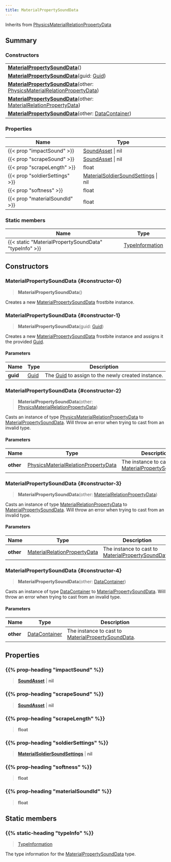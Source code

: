 ```yaml
---
title: MaterialPropertySoundData
---
```


Inherits from 
[PhysicsMaterialRelationPropertyData](/vext/ref/fb/physicsmaterialrelationpropertydata)

## Summary
### Constructors
| |
| ----------- |
| **[MaterialPropertySoundData](#constructor-0)**() |
| **[MaterialPropertySoundData](#constructor-1)**(guid: [Guid](/vext/ref/shared/class/guid)) |
| **[MaterialPropertySoundData](#constructor-2)**(other: [PhysicsMaterialRelationPropertyData](/vext/ref/fb/physicsmaterialrelationpropertydata)) |
| **[MaterialPropertySoundData](#constructor-3)**(other: [MaterialRelationPropertyData](/vext/ref/fb/materialrelationpropertydata)) |
| **[MaterialPropertySoundData](#constructor-4)**(other: [DataContainer](/vext/ref/shared/class/datacontainer)) |

### Properties
| Name | Type |
| ---- | ---- |
| {{< prop "impactSound" >}} | [SoundAsset](/vext/ref/fb/soundasset) \| nil |
| {{< prop "scrapeSound" >}} | [SoundAsset](/vext/ref/fb/soundasset) \| nil |
| {{< prop "scrapeLength" >}} | float |
| {{< prop "soldierSettings" >}} | [MaterialSoldierSoundSettings](/vext/ref/fb/materialsoldiersoundsettings) \| nil |
| {{< prop "softness" >}} | float |
| {{< prop "materialSoundId" >}} | float |

### Static members
| Name | Type |
| ---- | ---- |
| {{< static "MaterialPropertySoundData" "typeInfo" >}} | [TypeInformation](/vext/ref/shared/class/typeinformation) |

## Constructors
### MaterialPropertySoundData {#constructor-0}
> **MaterialPropertySoundData**()

Creates a new [MaterialPropertySoundData](/vext/ref/fb/materialpropertysounddata) frostbite instance.

### MaterialPropertySoundData {#constructor-1}
> **MaterialPropertySoundData**(guid: [Guid](/vext/ref/shared/class/guid))

Creates a new [MaterialPropertySoundData](/vext/ref/fb/materialpropertysounddata) frostbite instance and assigns it the provided [Guid](/vext/ref/shared/class/guid).

#### Parameters
| Name | Type | Description |
| ---- | ---- | ----------- |
| **guid** | [Guid](/vext/ref/shared/class/guid) | The [Guid](/vext/ref/shared/class/guid) to assign to the newly created instance. |

### MaterialPropertySoundData {#constructor-2}
> **MaterialPropertySoundData**(other: [PhysicsMaterialRelationPropertyData](/vext/ref/fb/physicsmaterialrelationpropertydata))

Casts an instance of type [PhysicsMaterialRelationPropertyData](/vext/ref/fb/physicsmaterialrelationpropertydata) to [MaterialPropertySoundData](/vext/ref/fb/materialpropertysounddata). Will throw an error when trying to cast from an invalid type.

#### Parameters
| Name | Type | Description |
| ---- | ---- | ----------- |
| **other** | [PhysicsMaterialRelationPropertyData](/vext/ref/fb/physicsmaterialrelationpropertydata) | The instance to cast to [MaterialPropertySoundData](/vext/ref/fb/materialpropertysounddata). |

### MaterialPropertySoundData {#constructor-3}
> **MaterialPropertySoundData**(other: [MaterialRelationPropertyData](/vext/ref/fb/materialrelationpropertydata))

Casts an instance of type [MaterialRelationPropertyData](/vext/ref/fb/materialrelationpropertydata) to [MaterialPropertySoundData](/vext/ref/fb/materialpropertysounddata). Will throw an error when trying to cast from an invalid type.

#### Parameters
| Name | Type | Description |
| ---- | ---- | ----------- |
| **other** | [MaterialRelationPropertyData](/vext/ref/fb/materialrelationpropertydata) | The instance to cast to [MaterialPropertySoundData](/vext/ref/fb/materialpropertysounddata). |

### MaterialPropertySoundData {#constructor-4}
> **MaterialPropertySoundData**(other: [DataContainer](/vext/ref/shared/class/datacontainer))

Casts an instance of type [DataContainer](/vext/ref/shared/class/datacontainer) to [MaterialPropertySoundData](/vext/ref/fb/materialpropertysounddata). Will throw an error when trying to cast from an invalid type.

#### Parameters
| Name | Type | Description |
| ---- | ---- | ----------- |
| **other** | [DataContainer](/vext/ref/shared/class/datacontainer) | The instance to cast to [MaterialPropertySoundData](/vext/ref/fb/materialpropertysounddata). |

## Properties
### {{% prop-heading "impactSound" %}}
> **[SoundAsset](/vext/ref/fb/soundasset)** | **nil**

### {{% prop-heading "scrapeSound" %}}
> **[SoundAsset](/vext/ref/fb/soundasset)** | **nil**

### {{% prop-heading "scrapeLength" %}}
> **float**

### {{% prop-heading "soldierSettings" %}}
> **[MaterialSoldierSoundSettings](/vext/ref/fb/materialsoldiersoundsettings)** | **nil**

### {{% prop-heading "softness" %}}
> **float**

### {{% prop-heading "materialSoundId" %}}
> **float**

## Static members
### {{% static-heading "typeInfo" %}}
> [TypeInformation](/vext/ref/shared/class/typeinformation)

The type information for the [MaterialPropertySoundData](/vext/ref/fb/materialpropertysounddata) type.

